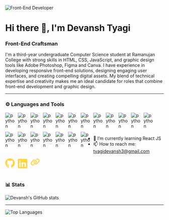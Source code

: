 ![Front-End Developer](banner.png)

# Hi there 👋, I'm Devansh Tyagi

### Front-End Craftsman

I'm a third-year undergraduate Computer Science student at Ramanujan College with strong skills in HTML, CSS, JavaScript, and graphic design tools like Adobe Photoshop, Figma and Canva. I have experience in developing responsive front-end solutions, designing engaging user interfaces, and creating compelling digital assets. My blend of technical expertise and creativity makes me an ideal candidate for roles that combine front-end development and graphic design.
<br>

---

### ⚙️ Languages and Tools

<img align="left" alt="python" width="30px" style="padding: 0px 10px 10px 0px" src="https://cdn.jsdelivr.net/gh/devicons/devicon@latest/icons/python/python-plain-wordmark.svg" />
<img align="left" alt="python" width="30px" style="padding: 0px 10px 10px 0px" src="https://cdn.jsdelivr.net/gh/devicons/devicon@latest/icons/cplusplus/cplusplus-plain.svg" />
<img align="left" alt="python" width="30px" style="padding: 0px 10px 10px 0px" src="https://cdn.jsdelivr.net/gh/devicons/devicon@latest/icons/html5/html5-plain-wordmark.svg" />
<img align="left" alt="python" width="30px" style="padding: 0px 10px 10px 0px" src="https://cdn.jsdelivr.net/gh/devicons/devicon@latest/icons/css3/css3-plain-wordmark.svg" />
<img align="left" alt="python" width="30px" style="padding: 0px 10px 10px 0px" src="https://cdn.jsdelivr.net/gh/devicons/devicon@latest/icons/javascript/javascript-plain.svg" />
<img align="left" alt="python" width="30px" style="padding: 0px 10px 10px 0px" src="https://cdn.jsdelivr.net/gh/devicons/devicon@latest/icons/php/php-original.svg" />
<img align="left" alt="python" width="30px" style="padding: 0px 10px 10px 0px" src="https://cdn.jsdelivr.net/gh/devicons/devicon@latest/icons/matplotlib/matplotlib-plain.svg" />
<img align="left" alt="python" width="30px" style="padding: 0px 10px 10px 0px"  src="https://cdn.jsdelivr.net/gh/devicons/devicon@latest/icons/jupyter/jupyter-original-wordmark.svg" />
<img align="left" alt="python" width="30px" style="padding: 0px 10px 10px 0px"src="https://cdn.jsdelivr.net/gh/devicons/devicon@latest/icons/amazonwebservices/amazonwebservices-plain-wordmark.svg" />
<img align="left" alt="python" width="30px" style="padding: 0px 10px 10px 0px" src="https://cdn.jsdelivr.net/gh/devicons/devicon@latest/icons/mysql/mysql-original-wordmark.svg" />
<img align="left" alt="python" width="30px" style="padding: 0px 10px 10px 0px" src="https://cdn.jsdelivr.net/gh/devicons/devicon@latest/icons/bun/bun-original.svg" />
<img align="left" alt="python" width="30px" style="padding: 0px 10px 10px 0px" src="https://cdn.jsdelivr.net/gh/devicons/devicon@latest/icons/canva/canva-original.svg" />
<img align="left" alt="python" width="30px" style="padding: 0px 10px 10px 0px" src="https://cdn.jsdelivr.net/gh/devicons/devicon@latest/icons/figma/figma-original.svg" />
<img align="left" alt="python" width="30px" style="padding: 0px 10px 10px 0px" src="https://cdn.jsdelivr.net/gh/devicons/devicon@latest/icons/flutter/flutter-original.svg" />
<img align="left" alt="python" width="30px" style="padding: 0px 10px 10px 0px" src="https://cdn.jsdelivr.net/gh/devicons/devicon@latest/icons/git/git-original.svg" />
<img align="left" alt="python" width="30px" style="padding: 0px 10px 10px 0px" src="https://cdn.jsdelivr.net/gh/devicons/devicon@latest/icons/linux/linux-original.svg" />
<img align="left" alt="python" width="30px" style="padding: 0px 10px 10px 0px"src="https://cdn.jsdelivr.net/gh/devicons/devicon@latest/icons/npm/npm-original-wordmark.svg" />
<img align="left" alt="python" width="30px" style="padding: 0px 10px 10px 0px"src="https://cdn.jsdelivr.net/gh/devicons/devicon@latest/icons/p5js/p5js-original.svg" />
<img align="left" alt="python" width="30px" style="padding: 0px 10px 10px 0px"  src="https://cdn.jsdelivr.net/gh/devicons/devicon@latest/icons/vscode/vscode-original.svg" />
<br>
<br>

#

- 🌱 I’m currently learning React JS
- 📫 How to reach me: tyagidevansh3@gmail.com

[<img align="left" alt="python" width="30px" style="padding: 0px 10px 10px 0px" src="github.svg" />](https://github.com/devanshtyagi26)
[<img align="left" alt="python" width="30px" style="padding: 0px 10px 10px 0px" src="linkedin.svg" />](https://www.linkedin.com/in/tyagi-devansh/)
[<img align="left" alt="python" width="30px" style="padding: 0px 10px 10px 0px" src="link.svg" />](https://devanshtyagi26.github.io/myportfolio/)
<br>
<br>

#

### 📊 Stats

![Devansh's GitHub stats](https://github-readme-stats.vercel.app/api?username=devanshtyagi26&show_icons=true&theme=radical)

<!-- ![GitHub Streak](https://streak-stats.demolab.com?user=devanshtyagi26&theme=gruvbox&border_radius=4.5) -->

---

![Top Languages](https://github-readme-stats.vercel.app/api/top-langs/?username=devanshtyagi26&theme=dark&hide_border=false&include_all_commits=false&count_private=false&layout=compact)
